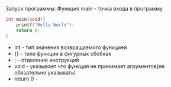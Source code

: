 Запуск программы:
Функция main - точка входа в программу
```C
int main(void){
	printf("Hello World");
	return 0;
}
```
 - int - тип значения возвращаемого функцией
 - {} - тело функции в фигурных сбобках
 - ; - отделение инструкций
 - void - указывает что функция не принимает агрументов(не обязательно указывать)
 - return 0 - 